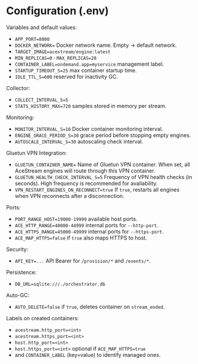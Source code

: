 # Configuration (.env)

Variables and default values:

- `APP_PORT=8000`
- `DOCKER_NETWORK=` Docker network name. Empty → default network.
- `TARGET_IMAGE=acestream/engine:latest`
- `MIN_REPLICAS=0` · `MAX_REPLICAS=20`
- `CONTAINER_LABEL=ondemand.app=myservice` management label.
- `STARTUP_TIMEOUT_S=25` max container startup time.
- `IDLE_TTL_S=600` reserved for inactivity GC.

Collector:
- `COLLECT_INTERVAL_S=5`
- `STATS_HISTORY_MAX=720` samples stored in memory per stream.

Monitoring:
- `MONITOR_INTERVAL_S=10` Docker container monitoring interval.
- `ENGINE_GRACE_PERIOD_S=30` grace period before stopping empty engines.
- `AUTOSCALE_INTERVAL_S=30` autoscaling check interval.

Gluetun VPN Integration:
- `GLUETUN_CONTAINER_NAME=` Name of Gluetun VPN container. When set, all AceStream engines will route through this VPN container.
- `GLUETUN_HEALTH_CHECK_INTERVAL_S=5` Frequency of VPN health checks (in seconds). High frequency is recommended for availability.
- `VPN_RESTART_ENGINES_ON_RECONNECT=true` If `true`, restarts all engines when VPN reconnects after a disconnection.

Ports:
- `PORT_RANGE_HOST=19000-19999` available host ports.
- `ACE_HTTP_RANGE=40000-44999` internal ports for `--http-port`.
- `ACE_HTTPS_RANGE=45000-49999` internal ports for `--https-port`.
- `ACE_MAP_HTTPS=false` if `true` also maps HTTPS to host.

Security:
- `API_KEY=...` API Bearer for `/provision/*` and `/events/*`.

Persistence:
- `DB_URL=sqlite:///./orchestrator.db`

Auto-GC:
- `AUTO_DELETE=false` if `true`, deletes container on `stream_ended`.

Labels on created containers:
- `acestream.http_port=<int>`
- `acestream.https_port=<int>`
- `host.http_port=<int>`
- `host.https_port=<int>` optional if `ACE_MAP_HTTPS=true`
- and `CONTAINER_LABEL` (key=value) to identify managed ones.
